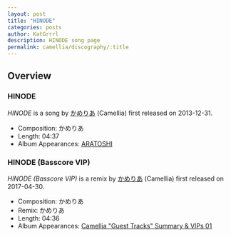 ```yaml
---
layout: post
title: "HINODE"
categories: posts
author: KatGrrrl
description: HINODE song page
permalink: camellia/discography/:title
---
```


## Overview

### HINODE

*HINODE* is a song by [かめりあ](/camellia) (Camellia) first released on 2013-12-31.

* Composition: かめりあ
* Length: 04:37
* Album Appearances: [ARATOSHI](https://web.archive.org/web/20131225225842/http://www.massivecirclez.com/aratoshi.php)

### HINODE (Basscore VIP)

*HINODE (Basscore VIP)* is a remix by [かめりあ](/camellia) (Camellia) first released on 2017-04-30.

* Composition: かめりあ
* Remix: かめりあ
* Length: 04:36
* Album Appearances: [Camellia "Guest Tracks" Summary & VIPs 01](<{% link postsInclude/_posts/camellia/albums/Camellia-Guest-Tracks-Summary-VIPs-01/2023-12-20-Camellia-Guest-Tracks-Summary-VIPs-01.md %}>)
